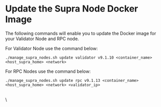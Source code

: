 # Update the Supra Node Docker Image

The following commands will enable you to update the Docker image for your Validator Node and RPC node.

For Validator Node use the command below:

```
./manage_supra_nodes.sh update validator v9.1.10 <container_name> <host_supra_home> <network> 
```

For RPC Nodes  use the command below:

```
./manage_supra_nodes.sh update rpc v9.1.13 <container_name> <host_supra_home> <network> <validator_ip>
```

\
\
